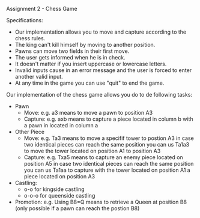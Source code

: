 Assignment 2 - Chess Game

Specifications:
- Our implementation allows you to move and capture according to the chess rules.
- The king can't kill himself by moving to another position.
- Pawns can move two fields in their first move.
- The user gets informed when he is in check.
- It doesn't matter if you insert uppercase or lowercase letters.
- Invalid inputs cause in an error message and the user is forced to enter another valid input.
- At any time in the game you can use "quit" to end the game.

Our implementation of the chess game allows you do to de following tasks:
- Pawn
  - Move: e.g. a3 means to move a pawn to position A3
  - Capture: e.g. axb means to capture a piece located in column b with a pawn in located in column a
- Other Piece
  - Move: e.g. Ta3 means to move a specifif tower to postion A3
          in case two identical pieces can reach the same position you can us Ta1a3 to move the tower located on position A1 to position A3
  - Capture: e.g. Txa5 means to capture an enemy piece located on position A5
          in case two identical pieces can reach the same position you can us Ta1aa to capture with the tower located on position A1 a piece located on position A3
- Castling:
  - o-o for kingside castling
  - o-o-o for queenside castling
- Promotion: e.g. Using B8=Q means to retrieve a Queen at position B8 (only possible if a pawn can reach the postion B8)
